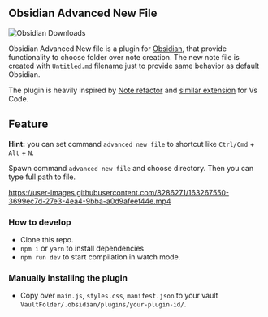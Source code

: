 ## Obsidian Advanced New File

![Obsidian Downloads](https://img.shields.io/badge/dynamic/json?logo=obsidian&color=%23483699&label=downloads&query=%24%5B%22obsidian-advanced-new-file%22%5D.downloads&url=https%3A%2F%2Fraw.githubusercontent.com%2Fobsidianmd%2Fobsidian-releases%2Fmaster%2Fcommunity-plugin-stats.json)


Obsidian Advanced New file is a plugin for [Obsidian](https://obsidian.md/), that provide functionality to choose folder over note creation.
The new note file is created with `Untitled.md` filename just to provide same behavior as default Obsidian.

The plugin is heavily inspired by [Note refactor](https://github.com/lynchjames/note-refactor-obsidian) and [similar extension](https://marketplace.visualstudio.com/items?itemName=dkundel.vscode-new-file) for Vs Code.

## Feature

**Hint:** you can set command `advanced new file` to shortcut like `Ctrl/Cmd` + `Alt` + `N`.

Spawn command `advanced new file` and choose directory. Then you can type full path to file.

https://user-images.githubusercontent.com/8286271/163267550-3699ec7d-27e3-4ea4-9bba-a0d9afeef44e.mp4



### How to develop

- Clone this repo.
- `npm i` or `yarn` to install dependencies
- `npm run dev` to start compilation in watch mode.

### Manually installing the plugin

- Copy over `main.js`, `styles.css`, `manifest.json` to your vault `VaultFolder/.obsidian/plugins/your-plugin-id/`.
